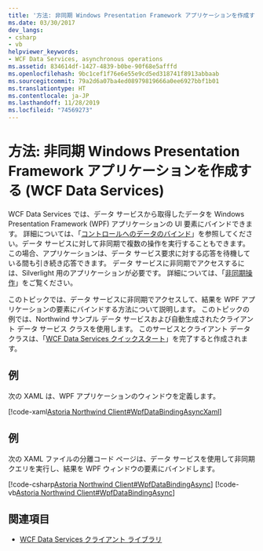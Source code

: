 ```yaml
---
title: '方法: 非同期 Windows Presentation Framework アプリケーションを作成する (WCF Data Services)'
ms.date: 03/30/2017
dev_langs:
- csharp
- vb
helpviewer_keywords:
- WCF Data Services, asynchronous operations
ms.assetid: 834614df-1427-4839-b0be-90f68e5afffd
ms.openlocfilehash: 9bc1cef1f76e6e55e9cd5ed318741f8913abbaab
ms.sourcegitcommit: 79a2d6a07ba4ed08979819666a0ee6927bbf1b01
ms.translationtype: HT
ms.contentlocale: ja-JP
ms.lasthandoff: 11/28/2019
ms.locfileid: "74569273"
---
```

# <a name="how-to-create-an-asynchronous-windows-presentation-framework-application-wcf-data-services"></a>方法: 非同期 Windows Presentation Framework アプリケーションを作成する (WCF Data Services)
WCF Data Services では、データ サービスから取得したデータを Windows Presentation Framework (WPF) アプリケーションの UI 要素にバインドできます。 詳細については、「[コントロールへのデータのバインド](binding-data-to-controls-wcf-data-services.md)」を参照してください。データ サービスに対して非同期で複数の操作を実行することもできます。この場合、アプリケーションは、データ サービス要求に対する応答を待機している間も引き続き応答できます。 データ サービスに非同期でアクセスするには、Silverlight 用のアプリケーションが必要です。 詳細については、「[非同期操作](asynchronous-operations-wcf-data-services.md)」をご覧ください。  
  
 このトピックでは、データ サービスに非同期でアクセスして、結果を WPF アプリケーションの要素にバインドする方法について説明します。 このトピックの例では、Northwind サンプル データ サービスおよび自動生成されたクライアント データ サービス クラスを使用します。 このサービスとクライアント データ クラスは、「[WCF Data Services クイックスタート](quickstart-wcf-data-services.md)」を完了すると作成されます。  
  
## <a name="example"></a>例  
 次の XAML は、WPF アプリケーションのウィンドウを定義します。  
  
 [!code-xaml[Astoria Northwind Client#WpfDataBindingAsyncXaml](../../../../samples/snippets/visualbasic/VS_Snippets_Misc/astoria_northwind_client/vb/customerordersasync.xaml#wpfdatabindingasyncxaml)]  
  
## <a name="example"></a>例  
 次の XAML ファイルの分離コード ページは、データ サービスを使用して非同期クエリを実行し、結果を WPF ウィンドウの要素にバインドします。  
  
 [!code-csharp[Astoria Northwind Client#WpfDataBindingAsync](../../../../samples/snippets/csharp/VS_Snippets_Misc/astoria_northwind_client/cs/customerordersasync.xaml.cs#wpfdatabindingasync)]
 [!code-vb[Astoria Northwind Client#WpfDataBindingAsync](../../../../samples/snippets/visualbasic/VS_Snippets_Misc/astoria_northwind_client/vb/customerordersasync.xaml.vb#wpfdatabindingasync)]  
  
## <a name="see-also"></a>関連項目

- [WCF Data Services クライアント ライブラリ](wcf-data-services-client-library.md)
